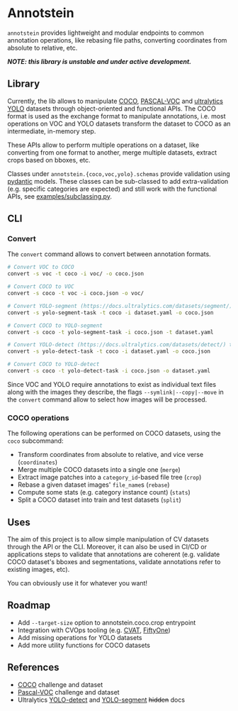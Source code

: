 # Annotstein

`annotstein` provides lightweight and modular endpoints to common annotation operations, like rebasing file paths, converting coordinates from absolute to relative, etc.

***NOTE: this library is unstable and under active development.***

## Library
Currently, the lib allows to manipulate [COCO](https://cocodataset.org/), [PASCAL-VOC](http://host.robots.ox.ac.uk/pascal/VOC/) and [ultralytics YOLO](https://docs.ultralytics.com/datasets/detect/) datasets through object-oriented and functional APIs.
The COCO format is used as the exchange format to manipulate annotations, i.e. most operations on VOC and YOLO datasets transform the dataset to COCO as an intermediate, in-memory step.

These APIs allow to perform multiple operations on a dataset, like converting from one format to another, merge multiple datasets, extract crops based on bboxes, etc.

Classes under `annotstein.{coco,voc,yolo}.schemas` provide validation using [pydantic](https://docs.pydantic.dev/latest/) models. These classes can be sub-classed to add extra-validation (e.g. specific categories are expected) and still work with the functional APIs, see [examples/subclassing.py](https://github.com/CarMiranda/annotstein/blob/main/examples/subclassing.py).

## CLI

### Convert
The `convert` command allows to convert between annotation formats.

```bash
# Convert VOC to COCO
convert -s voc -t coco -i voc/ -o coco.json

# Convert COCO to VOC
convert -s coco -t voc -i coco.json -o voc/

# Convert YOLO-segment (https://docs.ultralytics.com/datasets/segment/) to COCO
convert -s yolo-segment-task -t coco -i dataset.yaml -o coco.json

# Convert COCO to YOLO-segment
convert -s coco -t yolo-segment-task -i coco.json -t dataset.yaml

# Convert YOLO-detect (https://docs.ultralytics.com/datasets/detect/) to COCO
convert -s yolo-detect-task -t coco -i dataset.yaml -o coco.json

# Convert COCO to YOLO-detect
convert -s coco -t yolo-detect-task -i coco.json -o dataset.yaml
```

Since VOC and YOLO require annotations to exist as individual text files along with the images they describe, the flags `--symlink|--copy|--move` in the `convert` command allow to select how images will be processed.

### COCO operations

The following operations can be performed on COCO datasets, using the `coco` subcommand:
- Transform coordinates from absolute to relative, and vice verse (`coordinates`)
- Merge multiple COCO datasets into a single one (`merge`)
- Extract image patches into a `category_id`-based file tree (`crop`)
- Rebase a given dataset images' `file_name`s (`rebase`)
- Compute some stats (e.g. category instance count) (`stats`)
- Split a COCO dataset into train and test datasets (`split`)

## Uses

The aim of this project is to allow simple manipulation of CV datasets through the API or the CLI. Moreover, it can also be used in CI/CD or applications steps to validate that annotations are coherent (e.g. validate COCO dataset's bboxes and segmentations, validate annotations refer to existing images, etc).

You can obviously use it for whatever you want!

## Roadmap
- Add `--target-size` option to annotstein.coco.crop entrypoint
- Integration with CVOps tooling (e.g. [CVAT](https://www.cvat.ai/), [FiftyOne](https://docs.voxel51.com/))
- Add missing operations for YOLO datasets
- Add more utility functions for COCO datasets

## References
- [COCO](https://cocodataset.org/) challenge and dataset
- [Pascal-VOC](http://host.robots.ox.ac.uk/pascal/VOC/) challenge and dataset
- Ultralytics [YOLO-detect](https://docs.ultralytics.com/datasets/detect/) and [YOLO-segment](https://docs.ultralytics.com/datasets/segment/) ~~hidden~~ docs

